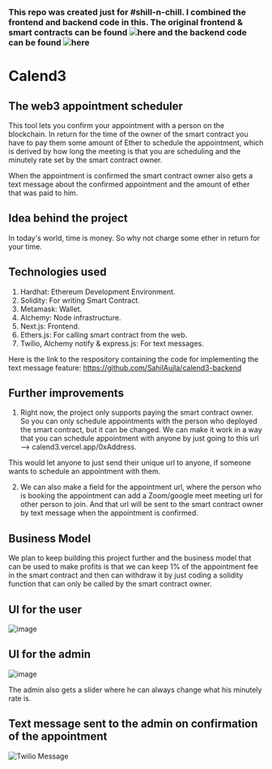 ### This repo was created just for #shill-n-chill. I combined the frontend and backend code in this. The original frontend & smart contracts can be found ![here](https://github.com/SahilAujla/Calend3) and the backend code can be found ![here](https://github.com/SahilAujla/Calend3-backend)

# Calend3
## The web3 appointment scheduler

This tool lets you confirm your appointment with a person on the blockchain. In return for the time of the owner of the smart contract you have to pay them some amount of Ether to schedule the appointment, which is derived by how long the meeting is that you are scheduling and the minutely rate set by the smart contract owner.

When the appointment is confirmed the smart contract owner also gets a text message about the confirmed appointment and the amount of ether that was paid to him.

## Idea behind the project

In today's world, time is money. So why not charge some ether in return for your time.

## Technologies used

1. Hardhat: Ethereum Development Environment.
2. Solidity: For writing Smart Contract.
3. Metamask: Wallet.
4. Alchemy: Node infrastructure.
5. Next.js: Frontend.
6. Ethers.js: For calling smart contract from the web.
7. Twilio, Alchemy notify & express.js: For text messages.

Here is the link to the respository containing the code for implementing the text message feature: https://github.com/SahilAujla/calend3-backend

## Further improvements

1. Right now, the project only supports paying the smart contract owner. So you can only schedule appointments with the person who deployed the smart contract, but it can be changed. We can make it work in a way that you can schedule appointment with anyone by just going to this url --> calend3.vercel.app/0xAddress.

This would let anyone to just send their unique url to anyone, if someone wants to schedule an appointment with them. 

2. We can also make a field for the appointment url, where the person who is booking the appointment can add a Zoom/google meet meeting url for other person to join. And that url will be sent to the smart contract owner by text message when the appointment is confirmed. 

## Business Model

We plan to keep building this project further and the business model that can be used to make profits is that we can keep 1% of the appointment fee in the smart contract and then can withdraw it by just coding a solidity function that can only be called by the smart contract owner.

## UI for the user
![image](https://user-images.githubusercontent.com/83442423/156863043-b02106c8-55ec-4309-9ae5-d2bc77401daa.png)

## UI for the admin
![image](https://user-images.githubusercontent.com/83442423/156905738-28ef1de8-b04f-4849-88b0-096c82af615b.png)

The admin also gets a slider where he can always change what his minutely rate is.

## Text message sent to the admin on confirmation of the appointment
![Twilio Message](https://user-images.githubusercontent.com/83442423/156905955-005fc3bc-7cec-44f6-916c-097cd4758e60.jpg)



